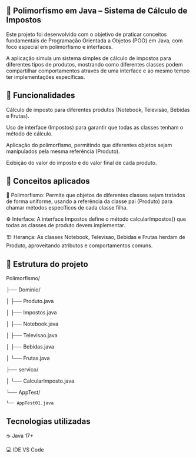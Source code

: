 ## 🧠 Polimorfismo em Java – Sistema de Cálculo de Impostos

Este projeto foi desenvolvido com o objetivo de praticar conceitos fundamentais de Programação Orientada a Objetos (POO) em Java, com foco especial em polimorfismo e interfaces.

A aplicação simula um sistema simples de cálculo de impostos para diferentes tipos de produtos, mostrando como diferentes classes podem compartilhar comportamentos através de uma interface e ao mesmo tempo ter implementações específicas.

## 🚀 Funcionalidades

Cálculo de imposto para diferentes produtos (Notebook, Televisão, Bebidas e Frutas).

Uso de interface (Impostos) para garantir que todas as classes tenham o método de cálculo.

Aplicação do polimorfismo, permitindo que diferentes objetos sejam manipulados pela mesma referência (Produto).

Exibição do valor do imposto e do valor final de cada produto.

## 🧩 Conceitos aplicados

🔁 Polimorfismo: Permite que objetos de diferentes classes sejam tratados de forma uniforme, usando a referência da classe pai (Produto) para chamar métodos específicos de cada classe filha.

⚙️ Interface: A interface Impostos define o método calcularImpostos() que todas as classes de produto devem implementar.

🏗️ Herança: As classes Notebook, Televisao, Bebidas e Frutas herdam de Produto, aproveitando atributos e comportamentos comuns.

## 📂 Estrutura do projeto

Polimorfismo/

├── Dominio/

│   ├── Produto.java

│   ├── Impostos.java

│   ├── Notebook.java

│   ├── Televisao.java

│   ├── Bebidas.java

│   └── Frutas.java

├── servico/

│   └── CalcularImposto.java

└── AppTest/

    └── AppTest01.java

## Tecnologias utilizadas

☕ Java 17+

💻 IDE VS Code


